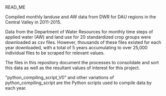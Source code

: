 READ_ME

Compiled monthly landuse and AW data from DWR for DAU regions in the Central Valley in 2011-2015.

Data from the Department of Water Resources for monthly time steps of applied water (AW) and land use for 20 standardized crop groups were downloaded as csv files. However, thousands of these files existed for  each year downloaded, with a total of 5 years accumulating to over 25,000 individual files to be scraped for relevant values.

The files in this repository document the processes to consolidate and sort this data as well as the resultant values of interest for this project.

"python_compiling_script_V0" and other variations of python_compiling_script are the Python scripts used to compile data by each year.
